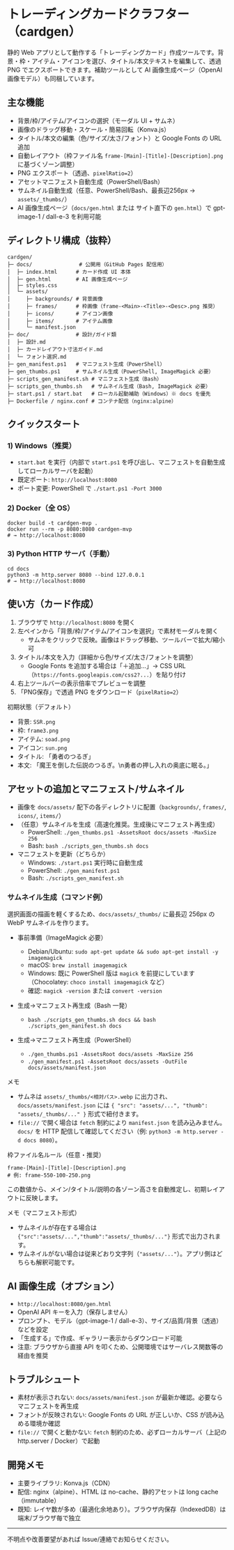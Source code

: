 # トレーディングカードクラフター（cardgen）

静的 Web アプリとして動作する「トレーディングカード」作成ツールです。背景・枠・アイテム・アイコンを選び、タイトル/本文テキストを編集して、透過 PNG でエクスポートできます。補助ツールとして AI 画像生成ページ（OpenAI 画像モデル）も同梱しています。

## 主な機能
- 背景/枠/アイテム/アイコンの選択（モーダル UI + サムネ）
- 画像のドラッグ移動・スケール・簡易回転（Konva.js）
- タイトル/本文の編集（色/サイズ/太さ/フォント）と Google Fonts の URL 追加
- 自動レイアウト（枠ファイル名 `frame-[Main]-[Title]-[Description].png` に基づくゾーン調整）
- PNG エクスポート（透過、`pixelRatio=2`）
- アセットマニフェスト自動生成（PowerShell/Bash）
- サムネイル自動生成（任意、PowerShell/Bash、最長辺256px → `assets/_thumbs/`）
- AI 画像生成ページ（`docs/gen.html` または サイト直下の `gen.html`）で gpt-image-1 / dall-e-3 を利用可能

## ディレクトリ構成（抜粋）
```
cardgen/
├─ docs/               # 公開用（GitHub Pages 配信用）
│  ├─ index.html      # カード作成 UI 本体
│  ├─ gen.html        # AI 画像生成ページ
│  ├─ styles.css
│  └─ assets/
│     ├─ backgrounds/ # 背景画像
│     ├─ frames/      # 枠画像（frame-<Main>-<Title>-<Desc>.png 推奨）
│     ├─ icons/       # アイコン画像
│     ├─ items/       # アイテム画像
│     └─ manifest.json
├─ doc/               # 設計/ガイド類
│  ├─ 設計.md
│  ├─ カードレイアウト寸法ガイド.md
│  └─ フォント選択.md
├─ gen_manifest.ps1   # マニフェスト生成（PowerShell）
├─ gen_thumbs.ps1     # サムネイル生成（PowerShell, ImageMagick 必要）
├─ scripts_gen_manifest.sh # マニフェスト生成（Bash）
├─ scripts_gen_thumbs.sh   # サムネイル生成（Bash, ImageMagick 必要）
├─ start.ps1 / start.bat   # ローカル起動補助（Windows）※ docs を優先
├─ Dockerfile / nginx.conf # コンテナ配信（nginx:alpine）
```

## クイックスタート
### 1) Windows（推奨）
- `start.bat` を実行（内部で `start.ps1` を呼び出し、マニフェストを自動生成してローカルサーバを起動）
- 既定ポート: `http://localhost:8080`
- ポート変更: PowerShell で `./start.ps1 -Port 3000`

### 2) Docker（全 OS）
```
docker build -t cardgen-mvp .
docker run --rm -p 8080:8080 cardgen-mvp
# → http://localhost:8080
```

### 3) Python HTTP サーバ（手動）
```
cd docs
python3 -m http.server 8080 --bind 127.0.0.1
# → http://localhost:8080
```

## 使い方（カード作成）
1. ブラウザで `http://localhost:8080` を開く
2. 左ペインから「背景/枠/アイテム/アイコンを選択」で素材モーダルを開く
   - サムネをクリックで反映。画像はドラッグ移動、ツールバーで拡大/縮小可
3. タイトル/本文を入力（詳細から色/サイズ/太さ/フォントを調整）
   - Google Fonts を追加する場合は「＋追加…」→ CSS URL（`https://fonts.googleapis.com/css2?...`）を貼り付け
4. 右上ツールバーの表示倍率でプレビューを調整
5. 「PNG保存」で透過 PNG をダウンロード（`pixelRatio=2`）

初期状態（デフォルト）
- 背景: `SSR.png`
- 枠: `frame3.png`
- アイテム: `soad.png`
- アイコン: `sun.png`
- タイトル: 「勇者のつるぎ」
- 本文: 「魔王を倒した伝説のつるぎ。\n勇者の押し入れの奥底に眠る。」

## アセットの追加とマニフェスト/サムネイル
- 画像を `docs/assets/` 配下の各ディレクトリに配置（`backgrounds/`, `frames/`, `icons/`, `items/`）
- （任意）サムネイルを生成（高速化推奨。生成後にマニフェスト再生成）
  - PowerShell: `./gen_thumbs.ps1 -AssetsRoot docs/assets -MaxSize 256`
  - Bash: `bash ./scripts_gen_thumbs.sh docs`
- マニフェストを更新（どちらか）
  - Windows: `./start.ps1` 実行時に自動生成
  - PowerShell: `./gen_manifest.ps1`
  - Bash: `./scripts_gen_manifest.sh`

### サムネイル生成（コマンド例）
選択画面の描画を軽くするため、`docs/assets/_thumbs/` に最長辺 256px の WebP サムネイルを作ります。

- 事前準備（ImageMagick 必要）
  - Debian/Ubuntu: `sudo apt-get update && sudo apt-get install -y imagemagick`
  - macOS: `brew install imagemagick`
  - Windows: 既に PowerShell 版は `magick` を前提にしています（Chocolatey: `choco install imagemagick` など）
  - 確認: `magick -version` または `convert -version`

- 生成→マニフェスト再生成（Bash 一発）
  - `bash ./scripts_gen_thumbs.sh docs && bash ./scripts_gen_manifest.sh docs`

- 生成→マニフェスト再生成（PowerShell）
  - `./gen_thumbs.ps1 -AssetsRoot docs/assets -MaxSize 256`
  - `./gen_manifest.ps1 -AssetsRoot docs/assets -OutFile docs/assets/manifest.json`

メモ
- サムネは `assets/_thumbs/<相対パス>.webp` に出力され、`docs/assets/manifest.json` には `{ "src": "assets/...", "thumb": "assets/_thumbs/..." }` 形式で紐付きます。
- `file://` で開く場合は `fetch` 制約により `manifest.json` を読み込みません。`docs/` を HTTP 配信して確認してください（例: `python3 -m http.server -d docs 8080`）。

枠ファイル名ルール（任意・推奨）
```
frame-[Main]-[Title]-[Description].png
# 例: frame-550-100-250.png
```
この数値から、メイン/タイトル/説明の各ゾーン高さを自動推定し、初期レイアウトに反映します。

メモ（マニフェスト形式）
- サムネイルが存在する場合は `{"src":"assets/...","thumb":"assets/_thumbs/..."}` 形式で出力されます。
- サムネイルがない場合は従来どおり文字列（`"assets/..."`）。アプリ側はどちらも解釈可能です。

## AI 画像生成（オプション）
- `http://localhost:8080/gen.html`
- OpenAI API キーを入力（保存しません）
- プロンプト、モデル（gpt-image-1 / dall-e-3）、サイズ/品質/背景（透過）などを設定
- 「生成する」で作成、ギャラリー表示からダウンロード可能
- 注意: ブラウザから直接 API を叩くため、公開環境ではサーバレス関数等の経由を推奨

## トラブルシュート
- 素材が表示されない: `docs/assets/manifest.json` が最新か確認。必要ならマニフェストを再生成
- フォントが反映されない: Google Fonts の URL が正しいか、CSS が読み込める環境か確認
- `file://` で開くと動かない: `fetch` 制約のため、必ずローカルサーバ（上記の http.server / Docker）で起動

## 開発メモ
- 主要ライブラリ: Konva.js（CDN）
- 配信: nginx（alpine）、HTML は no-cache、静的アセットは long cache（immutable）
- 既知: レイヤ数が多め（最適化余地あり）。ブラウザ内保存（IndexedDB）は端末/ブラウザ毎で独立

---
不明点や改善要望があれば Issue/連絡でお知らせください。
